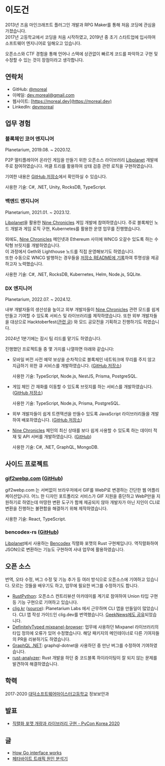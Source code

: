 <link rel="preconnect" href="https://fonts.googleapis.com">
<link rel="preconnect" href="https://fonts.gstatic.com" crossorigin>
<link href="https://fonts.googleapis.com/css2?family=Noto+Serif+KR:wght@200..900&display=swap" rel="stylesheet">
<link rel="stylesheet" type="text/css" href="./style.css">
<title>이력서</title>

# 이도건

2013년 즈음 마인크래프트 플러그인 개발과 RPG Maker를 통해 처음 코딩에 관심을 가졌습니다.  
2017년 고등학교에서 코딩을 처음 시작하였고, 2019년 중 초기 스타트업에 입사하여 소프트웨어 엔지니어로 일해오고 있습니다.

오픈소스와 CTF 경험을 통해 언어나 스택에 상관없이 빠르게 코드를 파악하고 구현 및 수정할 수 있는 것이 장점이라고 생각합니다.  

<div id="contact">

## 연락처

- GitHub: [@moreal](https://github.com/moreal)
- 이메일: [dev.moreal@gmail.com](mailto:dev.moreal@gmail.com)
- 웹사이트: [https://moreal.dev](https://moreal.dev)
- LinkedIn: [devmoreal](https://www.linkedin.com/in/devmoreal/)

</div>

<div class="work-experience">

## 업무 경험

### 블록체인 코어 엔지니어
<p class='role-metadata'>Planetarium, 2019.08. ~ 2020.12.</p>

P2P 멀티플레이어 온라인 게임을 만들기 위한 오픈소스 라이브러리 [Libplanet] 개발에 주로 참여하였습니다. 머클 트리를 활용하여 상태 검증 관련 로직을 구현하였습니다.

기여한 내용은 [GitHub 저장소](https://github.com/search?q=repo:planetarium/libplanet%20author:moreal&type=issues)에서 확인하실 수 있습니다.

사용한 기술: C#, .NET, Unity, RocksDB, TypeScript.

[Libplanet]: https://github.com/planetarium/libplanet
[Nine Chronicles]: https://nine-chronicles.dev/

### 백엔드 엔지니어
<p class='role-metadata'>Planetarium, 2021.01. ~ 2023.12.</p>

[Libplanet]을 활용한 [Nine Chronicles] 게임 개발에 참여하였습니다. 주로 블록체인 노드 개발과 게임 로직 구현, Kubernetes를 활용한 운영 업무를 진행했습니다.

외에도, [Nine Chronicles] 메인넷과 Ethereum 사이에 WNCG 오갈수 있도록 하는 수탁형 브릿지를 개발하였습니다.  
이 과정에서 Geth와 Lighthouse 노드를 직접 운영해보기도 하였습니다.  
또한 수동으로 WNCG 발행하는 경우들을 [저장소 README에 기록](https://github.com/planetarium/NineChronicles.EthBridge/blob/a61801ea76b14c19b4ee8d8d404e5f7a387c016c/README.md#collateral)하여 투명성을 제공하고자 노력했습니다.

사용한 기술: C#, .NET, RocksDB, Kubernetes, Helm, Node.js, SQLite.


### DX 엔지니어
<p class='role-metadata'>Planetarium, 2022.07. ~ 2024.12.</p>

내부 개발자들의 생산성을 높이고 외부 개발자들이 [Nine Chronicles] 관련 모드를 쉽게 만들고 기여할 수 있도록 서비스 및 라이브러리를 제작하였습니다. 또한 외부 개발자들을 대상으로 Hacktoberfest([관련 글](https://snack.planetarium.dev/kor/2024/11/hacktoberfest/)) 와 모드 공모전을 기획하고 진행하기도 하였습니다.

2024년 1분기에는 잠시 팀 리드를 맡기도 하였습니다.

진행했던 프로젝트들 중 몇 가지를 나열하면 아래와 같습니다:

- 모바일 버전 사전 예약 보상을 순차적으로 블록체인 네트워크에 무리를 주지 않고 지급하기 위한 큐 서비스를 개발하였습니다. ([GitHub 저장소](https://github.com/planetarium/9c-rudolf))
  
  사용한 기술: TypeScript, Node.js, NestJS, Prisma, PostgreSQL.
- 게임 체인 간 재화를 이동할 수 있도록 브릿지를 하는 서비스를 개발하였습니다. ([GitHub 저장소](https://github.com/planetarium/NineChronicles.Bridge))

  사용한 기술: TypeScript, Node.js, Prisma, PostgreSQL.
- 외부 개발자들이 쉽게 트랜잭션을 만들수 있도록 JavaScript 라이브러리들을 개발하여 배포하였습니다. ([GitHub 저장소](https://github.com/planetarium/lib9c/tree/fce75af69134033b02badf9fabf7e789d981d651/integrations/javascript/%40planetarium))
- [Nine Chronicles] 체인의 최신 상태를 보다 쉽게 사용할 수 있도록 하는 데이터 적재 및 API 서버를 개발하였습니다. ([GitHub](https://github.com/planetarium/mimir))
  
  사용한 기술: C#, .NET, GraphQL, MongoDB.

</div>

<h2 class="page-break">사이드 프로젝트</h2>

### [gif2webp.com](https://gif2webp.com) ([GitHub](https://github.com/moreal/gif2webp.com))

gif2webp.com 는 서버없이 브라우저에서 GIF를 WebP로 변경하는 간단한 웹 어플리케이션입니다. 어느 한 디자인 포트폴리오 서비스가 GIF 지원을 중단하고 WebP만을 지원하기로 하였는데 마땅한 변환 도구가 함께 제공되지 않아 개발자가 아닌 지인이 CLI로 변환을 진행하는 불편함을 해결하기 위해 제작하였습니다.

사용한 기술: React, TypeScript.

### bencodex-rs ([GitHub](https://github.com/moreal/bencodex-rs))

[Libplanet]에서 사용하는 [Bencodex] 직렬화 포맷의 Rust 구현체입니다.  역직렬화하여 JSON으로 변환하는 기능도 구현하여 사내 업무에 활용하였습니다.

[Bencodex]: https://github.com/planetarium/bencodex

## 오픈 소스

번역, 오타 수정, 버그 수정 및 기능 추가 등 여러 방식으로 오픈소스에 기여하고 있습니다. 모르는 것들을 배우기도 하고, 업무에 필요한 버그를 수정하기도 합니다.

- [RustPython](https://github.com/RustPython/RustPython/pulls?q=author:moreal): 오픈소스 컨트리뷰션 아카데미를 계기로 참여하여 Union 타입 구현 등 기능 구현으로 기여하고 있습니다.
- [clig.kr](https://clig.kr) ([source](https://github.com/moreal/cli-guidelines-kr)): Planetarium Labs 에서 근무하며 CLI 앱을 만들일이 많았습니다. CLI 앱 작성 가이드인 clig.dev를 번역했습니다. [GeekNews에도 공유](https://news.hada.io/topic?id=19007)되었습니다.
- [DefinitelyTyped mixpanel-browser](https://github.com/DefinitelyTyped/DefinitelyTyped/pulls?q=is:pr+author:moreal): 업무에 사용하던 Mixpanel 라이브러리의 타입 정의에 오류가 있어 수정했습니다. 해당 패키지의 메인테이너로 다른 기여자들의 PR을 리뷰하기도 하였습니다.
- [GraphQL .NET](https://github.com/search?q=org:graphql-dotnet+author:moreal&type=pullrequests): graphql-dotnet을 사용하던 중 만난 버그를 수정하여 기여하였습니다.
- [rust-analyzer](https://github.com/rust-lang/rust-analyzer/pull/11869): Rust 개발을 하던 중 코드블록 하이라이팅이 잘 되지 않는 문제를 발견하여 해결하였습니다.


<h2 class="page-break">학력</h2>

2017-2020 [대덕소프트웨어마이스터고등학교](https://dsmhs.djsch.kr/main.do) 정보보안과


## 발표

- [직렬화 포맷 개량과 라이브러리 구현 - PyCon Korea 2020](https://www.slideshare.net/slideshow/pycon-korea-2020-238651563/238651563)

## 글

- [How Go interface works](https://moreal.dev/blog/go-interface/)
- [페타바이트 트래픽 원인 분석기
](https://moreal.dev/blog/petabyte-traffic/)
